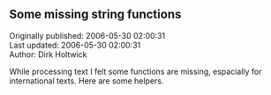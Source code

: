 ## Some missing string functions  
Originally published: 2006-05-30 02:00:31  
Last updated: 2006-05-30 02:00:31  
Author: Dirk Holtwick  
  
While processing text I felt some functions are missing, espacially for international texts. Here are some helpers.